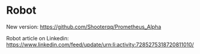 # Robot

New version:
https://github.com/Shooterqq/Prometheus_Alpha


Robot article on Linkedin:
https://www.linkedin.com/feed/update/urn:li:activity:7285275318720811010/


